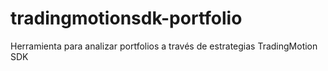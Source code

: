 # tradingmotionsdk-portfolio
Herramienta para analizar portfolios a través de estrategias TradingMotion SDK
